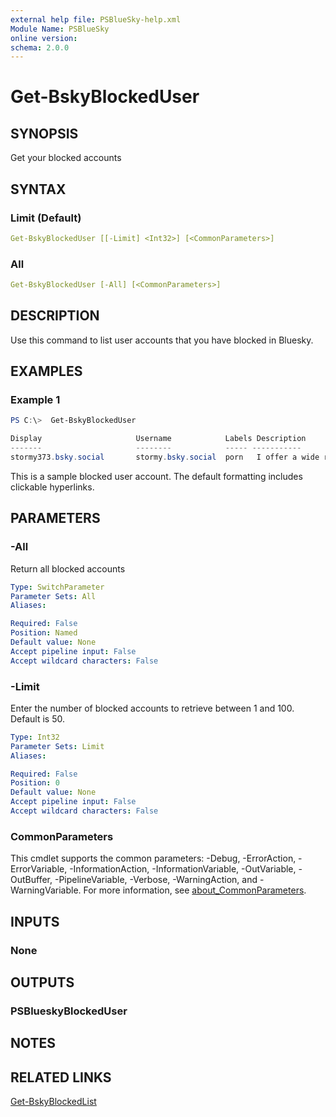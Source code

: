 ```yaml
---
external help file: PSBlueSky-help.xml
Module Name: PSBlueSky
online version:
schema: 2.0.0
---
```


# Get-BskyBlockedUser

## SYNOPSIS

Get your blocked accounts

## SYNTAX

### Limit (Default)

```yaml
Get-BskyBlockedUser [[-Limit] <Int32>] [<CommonParameters>]
```

### All

```yaml
Get-BskyBlockedUser [-All] [<CommonParameters>]
```

## DESCRIPTION

Use this command to list user accounts that you have blocked in Bluesky.

## EXAMPLES

### Example 1

```powershell
PS C:\>  Get-BskyBlockedUser

Display                     Username            Labels Description
-------                     --------            ----- -----------
stormy373.bsky.social       stormy.bsky.social  porn   I offer a wide range...
```

This is a sample blocked user account. The default formatting includes clickable hyperlinks.

## PARAMETERS

### -All
Return all blocked accounts

```yaml
Type: SwitchParameter
Parameter Sets: All
Aliases:

Required: False
Position: Named
Default value: None
Accept pipeline input: False
Accept wildcard characters: False
```

### -Limit

Enter the number of blocked accounts to retrieve between 1 and 100.
Default is 50.

```yaml
Type: Int32
Parameter Sets: Limit
Aliases:

Required: False
Position: 0
Default value: None
Accept pipeline input: False
Accept wildcard characters: False
```

### CommonParameters

This cmdlet supports the common parameters: -Debug, -ErrorAction, -ErrorVariable, -InformationAction, -InformationVariable, -OutVariable, -OutBuffer, -PipelineVariable, -Verbose, -WarningAction, and -WarningVariable. For more information, see [about_CommonParameters](http://go.microsoft.com/fwlink/?LinkID=113216).

## INPUTS

### None

## OUTPUTS

### PSBlueskyBlockedUser

## NOTES

## RELATED LINKS

[Get-BskyBlockedList](Get-BskyBlockedList.md)
